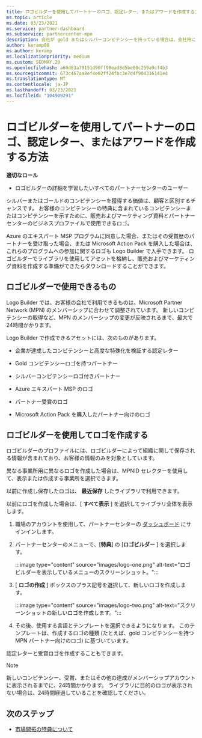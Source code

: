 ```yaml
---
title: ロゴビルダーを使用してパートナーのロゴ、認定レター、またはアワードを作成する方法
ms.topic: article
ms.date: 03/23/2021
ms.service: partner-dashboard
ms.subservice: partnercenter-mpn
description: 会社が gold またはシルバーコンピテンシーを持っている場合は、会社用にカスタマイズされたロゴを生成するか、パートナーセンターのロゴビルダーツールを使用して、カスタマイズされた認証された認証文字を要求します。
author: keramp88
ms.author: keramp
ms.localizationpriority: medium
ms.custom: SEOMAY.20
ms.openlocfilehash: a60d83a79151d90ff98ead8d5be00c259a9cf4b3
ms.sourcegitcommit: 673c467aa8ef4e02ff24fbc3e7d4f904316141e4
ms.translationtype: MT
ms.contentlocale: ja-JP
ms.lasthandoff: 03/23/2021
ms.locfileid: "104909291"
---
```

# <a name="how-to-create-a-partner-logo-certified-letter-or-award-using-logo-builder"></a>ロゴビルダーを使用してパートナーのロゴ、認定レター、またはアワードを作成する方法

**適切なロール**

- ロゴビルダーの詳細を学習したいすべてのパートナーセンターのユーザー

シルバーまたはゴールドのコンピテンシーを獲得する価値は、顧客と区別するチャンスです。 お客様のコンピテンシーの特典に含まれているコンピテンシーまたはコンピテンシーを示すために、販売およびマーケティング資料とパートナーセンターのビジネスプロファイルで使用できるロゴ。 

Azure のエキスパート MSP プログラムに同意した場合、またはその受賞歴のパートナーを受け取った場合、または Microsoft Action Pack を購入した場合は、これらのプログラムへの参加に関するロゴも Logo Builder で入手できます。 ロゴビルダーでライブラリを使用してアセットを格納し、販売およびマーケティング資料を作成する準備ができたらダウンロードすることができます。 

## <a name="what-is-available-in-logo-builder"></a>ロゴビルダーで使用できるもの

Logo Builder では、お客様の会社で利用できるものは、Microsoft Partner Network (MPN) のメンバーシップに合わせて調整されています。 新しいコンピテンシーの取得など、MPN のメンバーシップの変更が反映されるまで、最大で24時間かかります。  

Logo Builder で作成できるアセットには、次のものがあります。

- 企業が達成したコンピテンシーと高度な特殊化を検証する認定レター

- Gold コンピテンシーロゴを持つパートナー

- シルバーコンピテンシーロゴ付きパートナー

- Azure エキスパート MSP のロゴ

- パートナー受賞のロゴ

- Microsoft Action Pack を購入したパートナー向けのロゴ

## <a name="create-a-logo-using-logo-builder"></a>ロゴビルダーを使用してロゴを作成する

ロゴビルダーのプロファイルには、ロゴビルダーによって組織に関して保存される情報が含まれており、お客様の情報のみを対象としています。

異なる事業所用に異なるロゴを作成した場合は、MPNID セレクターを使用して、表示または作成する事業所を選択できます。

以前に作成し保存したロゴは、 **最近保存** したライブラリで利用できます。

以前にロゴを作成した場合は、[ **すべて表示** ] を選択してライブラリ全体を表示します。

1. 職場のアカウントを使用して、パートナーセンターの [ダッシュボード](https://partner.microsoft.com/dashboard) にサインインします。

1. パートナーセンターのメニューで、[**特典**] の [**ロゴビルダー** ] を選択します。
 
   :::image type="content" source="images/logo-one.png" alt-text="ロゴビルダーを表示しているメニューのスクリーンショット。":::

3. [ **ロゴの作成** ] ボックスのプラス記号を選択して、新しいロゴを作成します。

   :::image type="content" source="images/logo-two.png" alt-text="スクリーンショットの新しいロゴを作成します。":::

4. その後、使用する言語とテンプレートを選択できるようになります。 このテンプレートは、作成するロゴの種類 (たとえば、gold コンピテンシーを持つ MPN パートナー向けのロゴ) に基づいています。

認定レターと受賞ロゴを作成することもできます。

>[!NOTE]
>新しいコンピテンシー、受賞、またはその他の達成がメンバーシップアカウントに表示されるまでに、24時間かかります。 ライブラリに目的のロゴが表示されない場合は、24時間経過していることを確認してください。

## <a name="next-steps"></a>次のステップ

- [市場開拓の特典について](mpn-learn-about-go-to-market-benefits.md)
